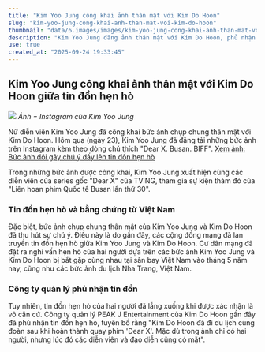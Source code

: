 ```yaml
---
title: "Kim Yoo Jung công khai ảnh thân mật với Kim Do Hoon"
slug: "kim-yoo-jung-cong-khai-anh-than-mat-voi-kim-do-hoon"
thumbnail: "data/6.images/images/kim-yoo-jung-cong-khai-anh-than-mat-voi-kim-do-hoon.webp"
description: "Kim Yoo Jung đăng ảnh thân mật với Kim Do Hoon, phủ nhận tin đồn hẹn hò và tiết lộ họ đi du lịch cùng đoàn phim."
use: true
created_at: "2025-09-24 19:33:45"
---
```


## Kim Yoo Jung công khai ảnh thân mật với Kim Do Hoon giữa tin đồn hẹn hò

![](/images/20250924-00000102-kstylens-000-2-view.webp)
*Ảnh = Instagram của Kim Yoo Jung*

Nữ diễn viên Kim Yoo Jung đã công khai bức ảnh chụp chung thân mật với Kim Do Hoon.
Hôm qua (ngày 23), Kim Yoo Jung đã đăng tải những bức ảnh trên Instagram kèm theo dòng chú thích "Dear X. Busan. BIFF".
[Xem ảnh: Bức ảnh đôi gây chú ý dấy lên tin đồn hẹn hò](https://kstyle.com/article.ksn?articleNo=2268399)

Trong những bức ảnh được công khai, Kim Yoo Jung xuất hiện cùng các diễn viên của series gốc "Dear X" của TVING, tham gia sự kiện thảm đỏ của "Liên hoan phim Quốc tế Busan lần thứ 30".

### Tin đồn hẹn hò và bằng chứng từ Việt Nam

Đặc biệt, bức ảnh chụp chung thân mật của Kim Yoo Jung và Kim Do Hoon đã thu hút sự chú ý. Điều này là do gần đây, các cộng đồng mạng đã lan truyền tin đồn hẹn hò giữa Kim Yoo Jung và Kim Do Hoon.
Cư dân mạng đã đặt ra nghi vấn hẹn hò của hai người dựa trên các bức ảnh Kim Yoo Jung và Kim Do Hoon bị bắt gặp cùng nhau tại sân bay Việt Nam vào tháng 5 năm nay, cũng như các bức ảnh du lịch Nha Trang, Việt Nam.

### Công ty quản lý phủ nhận tin đồn

Tuy nhiên, tin đồn hẹn hò của hai người đã lắng xuống khi được xác nhận là vô căn cứ. Công ty quản lý PEAK J Entertainment của Kim Do Hoon gần đây đã phủ nhận tin đồn hẹn hò, tuyên bố rằng "Kim Do Hoon đã đi du lịch cùng đoàn sau khi hoàn thành quay phim 'Dear X'. Mặc dù trong ảnh chỉ có hai người, nhưng lúc đó các diễn viên và đạo diễn cũng có mặt".